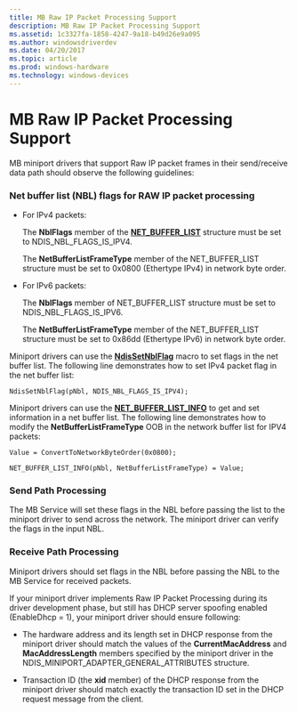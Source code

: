 ```yaml
---
title: MB Raw IP Packet Processing Support
description: MB Raw IP Packet Processing Support
ms.assetid: 1c3327fa-1858-4247-9a18-b49d26e9a095
ms.author: windowsdriverdev
ms.date: 04/20/2017
ms.topic: article
ms.prod: windows-hardware
ms.technology: windows-devices
---
```


# MB Raw IP Packet Processing Support


MB miniport drivers that support Raw IP packet frames in their send/receive data path should observe the following guidelines:

### Net buffer list (NBL) flags for RAW IP packet processing

-   For IPv4 packets:

    The **NblFlags** member of the [**NET\_BUFFER\_LIST**](https://msdn.microsoft.com/library/windows/hardware/ff568388) structure must be set to NDIS\_NBL\_FLAGS\_IS\_IPV4.

    The **NetBufferListFrameType** member of the NET\_BUFFER\_LIST structure must be set to 0x0800 (Ethertype IPv4) in network byte order.

-   For IPv6 packets:

    The **NblFlags** member of NET\_BUFFER\_LIST structure must be set to NDIS\_NBL\_FLAGS\_IS\_IPV6.

    The **NetBufferListFrameType** member of the NET\_BUFFER\_LIST structure must be set to 0x86dd (Ethertype IPv6) in network byte order.

Miniport drivers can use the [**NdisSetNblFlag**](https://msdn.microsoft.com/library/windows/hardware/ff564542) macro to set flags in the net buffer list. The following line demonstrates how to set IPv4 packet flag in the net buffer list:

```
NdisSetNblFlag(pNbl, NDIS_NBL_FLAGS_IS_IPV4);
```

Miniport drivers can use the [**NET\_BUFFER\_LIST\_INFO**](https://msdn.microsoft.com/library/windows/hardware/ff568401) to get and set information in a net buffer list. The following line demonstrates how to modify the **NetBufferListFrameType** OOB in the network buffer list for IPV4 packets:

```
Value = ConvertToNetworkByteOrder(0x0800);
```

```
NET_BUFFER_LIST_INFO(pNbl, NetBufferListFrameType) = Value;
```

### Send Path Processing

The MB Service will set these flags in the NBL before passing the list to the miniport driver to send across the network. The miniport driver can verify the flags in the input NBL.

### Receive Path Processing

Miniport drivers should set flags in the NBL before passing the NBL to the MB Service for received packets.

If your miniport driver implements Raw IP Packet Processing during its driver development phase, but still has DHCP server spoofing enabled (EnableDhcp = 1), your miniport driver should ensure following:

-   The hardware address and its length set in DHCP response from the miniport driver should match the values of the **CurrentMacAddress** and **MacAddressLength** members specified by the miniport driver in the NDIS\_MINIPORT\_ADAPTER\_GENERAL\_ATTRIBUTES structure.

-   Transaction ID (the **xid** member) of the DHCP response from the miniport driver should match exactly the transaction ID set in the DHCP request message from the client.

 

 





